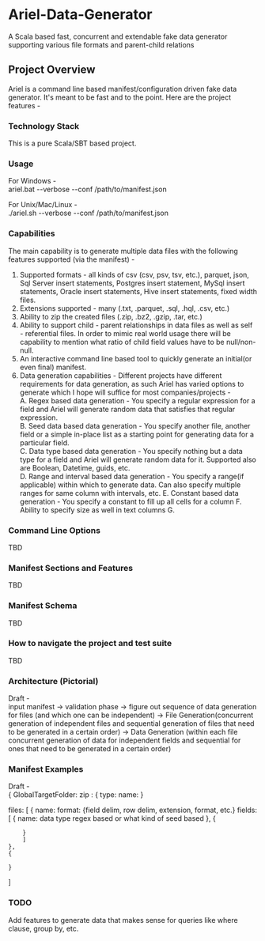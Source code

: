 # Ariel-Data-Generator
A Scala based fast, concurrent and extendable fake data generator supporting various file formats and parent-child relations

## Project Overview
Ariel is a command line based manifest/configuration driven fake data generator. It's meant to be fast and to the point. Here are the project features -

### Technology Stack
This is a pure Scala/SBT based project.

### Usage
For Windows - <br />
ariel.bat --verbose --conf /path/to/manifest.json

For Unix/Mac/Linux - <br />
./ariel.sh --verbose --conf /path/to/manifest.json

### Capabilities
The main capability is to generate multiple data files with the following features supported (via the manifest) -

1. Supported formats - all kinds of csv (csv, psv, tsv, etc.), parquet, json, Sql Server insert statements, Postgres insert statement, MySql insert statements, Oracle insert statements, Hive insert statements, fixed width files.
2. Extensions supported - many (.txt, .parquet, .sql, .hql, .csv, etc.)
3. Ability to zip the created files (.zip, .bz2, .gzip, .tar, etc.)
4. Ability to support child - parent relationships in data files as well as self - referential files. In order to mimic real world usage there will be capability to mention what ratio of child field values have to be null/non-null.
5. An interactive command line based tool to quickly generate an initial(or even final) manifest.
6. Data generation capabilities - Different projects have different requirements for data generation, as such Ariel has varied options to generate which I hope will suffice for most companies/projects - <br />
A. Regex based data generation - You specify a regular expression for a field and Ariel will generate random data that satisfies that regular expression. <br />
B. Seed data based data generation - You specify another file, another field or a simple in-place list as a starting point for generating data for a particular field. <br />
C. Data type based data generation - You specify nothing but a data type for a field and Ariel will generate random data for it. Supported also are Boolean, Datetime, guids, etc. <br />
D. Range and interval based data generation - You specify a range(if applicable) within which to generate data. Can also specify multiple ranges for same column with intervals, etc.
E. Constant based data generation - You specify a constant to fill up all cells for a column
F. Ability to specify size as well in text columns
G. 

### Command Line Options
TBD

### Manifest Sections and Features
TBD

### Manifest Schema
TBD

### How to navigate the project and test suite
TBD

### Architecture (Pictorial)
Draft - <br />
input manifest -> validation phase -> figure out sequence of data generation for files (and which one can be independent) -> File Generation(concurrent generation of independent files and sequential generation of files that need to be generated in a certain order) -> Data Generation (within each file concurrent generation of data for independent fields and sequential for ones that need to be generated in a certain order)

### Manifest Examples
Draft - <br />
{
   GlobalTargetFolder:
   zip : {
    type:
    name:
   }

   files: [
    {
        name:
        format: {field delim, row delim, extension, format, etc.}
        fields: [
        {
            name:
            data type
            regex based or what kind of seed based
        },
        {

        }
        ]
    },
    {

    }
   ]

### TODO
Add features to generate data that makes sense for queries like where clause, group by, etc.
